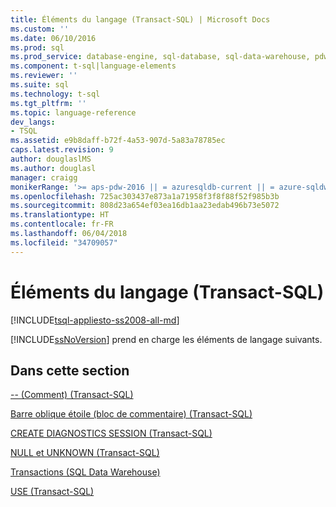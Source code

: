 ```yaml
---
title: Éléments du langage (Transact-SQL) | Microsoft Docs
ms.custom: ''
ms.date: 06/10/2016
ms.prod: sql
ms.prod_service: database-engine, sql-database, sql-data-warehouse, pdw
ms.component: t-sql|language-elements
ms.reviewer: ''
ms.suite: sql
ms.technology: t-sql
ms.tgt_pltfrm: ''
ms.topic: language-reference
dev_langs:
- TSQL
ms.assetid: e9b8daff-b72f-4a53-907d-5a83a78785ec
caps.latest.revision: 9
author: douglaslMS
ms.author: douglasl
manager: craigg
monikerRange: '>= aps-pdw-2016 || = azuresqldb-current || = azure-sqldw-latest || >= sql-server-2016 || = sqlallproducts-allversions'
ms.openlocfilehash: 725ac303437e873a1a71958f3f8f88f52f985b3b
ms.sourcegitcommit: 808d23a654ef03ea16db1aa23edab496b73e5072
ms.translationtype: HT
ms.contentlocale: fr-FR
ms.lasthandoff: 06/04/2018
ms.locfileid: "34709057"
---
```

# <a name="language-elements-transact-sql"></a>Éléments du langage (Transact-SQL)
[!INCLUDE[tsql-appliesto-ss2008-all-md](../../includes/tsql-appliesto-ss2008-all-md.md)]

 [!INCLUDE[ssNoVersion](../../includes/ssnoversion-md.md)] prend en charge les éléments de langage suivants.  
  
## <a name="in-this-section"></a>Dans cette section  
[-- &#40;Comment&#41; &#40;Transact-SQL&#41;](../../t-sql/language-elements/comment-transact-sql.md)  
  
[Barre oblique étoile &#40;bloc de commentaire&#41; &#40;Transact-SQL&#41;](../../t-sql/language-elements/slash-star-comment-transact-sql.md)  
 
[CREATE DIAGNOSTICS SESSION (Transact-SQL)](../../t-sql/language-elements/create-diagnostics-session-transact-sql.md)  

[NULL et UNKNOWN (Transact-SQL)](../../t-sql/language-elements/null-and-unknown-transact-sql.md)

[Transactions (SQL Data Warehouse)](../../t-sql/language-elements/transactions-sql-data-warehouse.md)
  
[USE &#40;Transact-SQL&#41;](../../t-sql/language-elements/use-transact-sql.md)  
  
  
